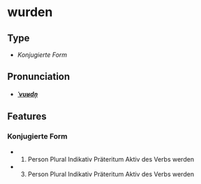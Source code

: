 # wurden
## Type
- _Konjugierte Form_
## Pronunciation
- **_[ˈvʊʁdn̩](https://commons.wikimedia.org/wiki/File:De-wurden.ogg)_**
## Features
### Konjugierte Form
- 1. Person Plural Indikativ Präteritum Aktiv des Verbs werden
- 3. Person Plural Indikativ Präteritum Aktiv des Verbs werden
